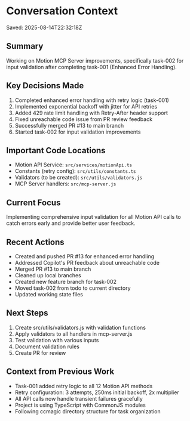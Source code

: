 # Conversation Context
Saved: 2025-08-14T22:32:18Z

## Summary
Working on Motion MCP Server improvements, specifically task-002 for input validation after completing task-001 (Enhanced Error Handling).

## Key Decisions Made
1. Completed enhanced error handling with retry logic (task-001)
2. Implemented exponential backoff with jitter for API retries
3. Added 429 rate limit handling with Retry-After header support
4. Fixed unreachable code issue from PR review feedback
5. Successfully merged PR #13 to main branch
6. Started task-002 for input validation improvements

## Important Code Locations
- Motion API Service: `src/services/motionApi.ts`
- Constants (retry config): `src/utils/constants.ts`
- Validators (to be created): `src/utils/validators.js`
- MCP Server handlers: `src/mcp-server.js`

## Current Focus
Implementing comprehensive input validation for all Motion API calls to catch errors early and provide better user feedback.

## Recent Actions
- Created and pushed PR #13 for enhanced error handling
- Addressed Copilot's PR feedback about unreachable code
- Merged PR #13 to main branch
- Cleaned up local branches
- Created new feature branch for task-002
- Moved task-002 from todo to current directory
- Updated working state files

## Next Steps
1. Create src/utils/validators.js with validation functions
2. Apply validators to all handlers in mcp-server.js
3. Test validation with various inputs
4. Document validation rules
5. Create PR for review

## Context from Previous Work
- Task-001 added retry logic to all 12 Motion API methods
- Retry configuration: 3 attempts, 250ms initial backoff, 2x multiplier
- All API calls now handle transient failures gracefully
- Project is using TypeScript with CommonJS modules
- Following ccmagic directory structure for task organization